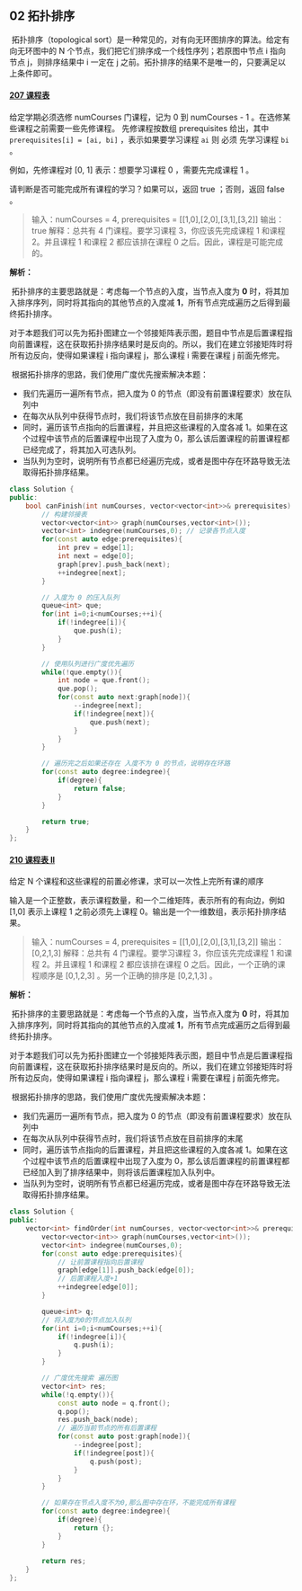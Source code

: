 ## 02 拓扑排序

​	拓扑排序（topological sort）是一种常见的，对有向无环图排序的算法。给定有向无环图中的 N 个节点，我们把它们排序成一个线性序列；若原图中节点 i 指向节点 j，则排序结果中 i 一定在 j 之前。拓扑排序的结果不是唯一的，只要满足以上条件即可。

#### [207 课程表](https://leetcode-cn.com/problems/course-schedule/)

给定学期必须选修 numCourses 门课程，记为 0 到 numCourses - 1 。在选修某些课程之前需要一些先修课程。 先修课程按数组 prerequisites 给出，其中 `prerequisites[i] = [ai, bi]` ，表示如果要学习课程 `ai` 则 必须 先学习课程  `bi` 。

例如，先修课程对 [0, 1] 表示：想要学习课程 0 ，需要先完成课程 1 。

请判断是否可能完成所有课程的学习？如果可以，返回 true ；否则，返回 false 。

>输入：numCourses = 4, prerequisites = [[1,0],[2,0],[3,1],[3,2]]
>输出：true
>解释：总共有 4 门课程。要学习课程 3，你应该先完成课程 1 和课程 2。并且课程 1 和课程 2 都应该排在课程 0 之后。因此，课程是可能完成的。

**解析：**

​	拓扑排序的主要思路就是：考虑每一个节点的入度，当节点入度为 **0** 时，将其加入排序序列，同时将其指向的其他节点的入度减 **1**，所有节点完成遍历之后得到最终拓扑排序。

​	对于本题我们可以先为拓扑图建立一个邻接矩阵表示图，题目中节点是后置课程指向前置课程，这在获取拓扑排序结果时是反向的。所以，我们在建立邻接矩阵时将所有边反向，使得如果课程 i 指向课程 j，那么课程 i 需要在课程 j 前面先修完。

​	根据拓扑排序的思路，我们使用广度优先搜索解决本题：

- 我们先遍历一遍所有节点，把入度为 0 的节点（即没有前置课程要求）放在队列中
- 在每次从队列中获得节点时，我们将该节点放在目前排序的末尾
- 同时，遍历该节点指向的后置课程，并且把这些课程的入度各减 1。如果在这个过程中该节点的后置课程中出现了入度为 0，那么该后置课程的前置课程都已经完成了，将其加入可选队列。
- 当队列为空时，说明所有节点都已经遍历完成，或者是图中存在环路导致无法取得拓扑排序结果。

```cpp
class Solution {
public:
    bool canFinish(int numCourses, vector<vector<int>>& prerequisites) {
        // 构建邻接表
        vector<vector<int>> graph(numCourses,vector<int>());
        vector<int> indegree(numCourses,0); // 记录各节点入度
        for(const auto edge:prerequisites){
            int prev = edge[1];
            int next = edge[0];
            graph[prev].push_back(next);
            ++indegree[next];
        }

        // 入度为 0 的压入队列
        queue<int> que;
        for(int i=0;i<numCourses;++i){
            if(!indegree[i]){
                que.push(i);
            }
        }

        // 使用队列进行广度优先遍历
        while(!que.empty()){
            int node = que.front();
            que.pop();
            for(const auto next:graph[node]){
                --indegree[next];
                if(!indegree[next]){
                    que.push(next);
                }
            }
        }

        // 遍历完之后如果还存在 入度不为 0 的节点，说明存在环路
        for(const auto degree:indegree){
            if(degree){
                return false;
            }
        }

        return true;
    }
};
```

#### [210 课程表 II](https://leetcode-cn.com/problems/course-schedule-ii/)

给定 N 个课程和这些课程的前置必修课，求可以一次性上完所有课的顺序

输入是一个正整数，表示课程数量，和一个二维矩阵，表示所有的有向边，例如 [1,0] 表示上课程 1 之前必须先上课程 0。输出是一个一维数组，表示拓扑排序结果。

> 输入：numCourses = 4, prerequisites = [[1,0],[2,0],[3,1],[3,2]]
> 输出：[0,2,1,3]
> 解释：总共有 4 门课程。要学习课程 3，你应该先完成课程 1 和课程 2。并且课程 1 和课程 2 都应该排在课程 0 之后。因此，一个正确的课程顺序是 [0,1,2,3] 。另一个正确的排序是 [0,2,1,3] 。

**解析：**

​	拓扑排序的主要思路就是：考虑每一个节点的入度，当节点入度为 **0** 时，将其加入排序序列，同时将其指向的其他节点的入度减 **1**，所有节点完成遍历之后得到最终拓扑排序。

​	对于本题我们可以先为拓扑图建立一个邻接矩阵表示图，题目中节点是后置课程指向前置课程，这在获取拓扑排序结果时是反向的。所以，我们在建立邻接矩阵时将所有边反向，使得如果课程 i 指向课程 j，那么课程 i 需要在课程 j 前面先修完。

​	根据拓扑排序的思路，我们使用广度优先搜索解决本题：

- 我们先遍历一遍所有节点，把入度为 0 的节点（即没有前置课程要求）放在队列中
- 在每次从队列中获得节点时，我们将该节点放在目前排序的末尾
- 同时，遍历该节点指向的后置课程，并且把这些课程的入度各减 1。如果在这个过程中该节点的后置课程中出现了入度为 0，那么该后置课程的前置课程都已经加入到了排序结果中，则将该后置课程加入队列中。
- 当队列为空时，说明所有节点都已经遍历完成，或者是图中存在环路导致无法取得拓扑排序结果。

```cpp
class Solution {
public:
    vector<int> findOrder(int numCourses, vector<vector<int>>& prerequisites) {
        vector<vector<int>> graph(numCourses,vector<int>());
        vector<int> indegree(numCourses,0);
        for(const auto edge:prerequisites){
            // 让前置课程指向后置课程
            graph[edge[1]].push_back(edge[0]);
            // 后置课程入度+1
            ++indegree[edge[0]];
        }

        queue<int> q;
        // 将入度为0的节点加入队列
        for(int i=0;i<numCourses;++i){
            if(!indegree[i]){
                q.push(i);
            }
        }

        // 广度优先搜索 遍历图
        vector<int> res;
        while(!q.empty()){
            const auto node = q.front();
            q.pop();
            res.push_back(node);
            // 遍历当前节点的所有后置课程
            for(const auto post:graph[node]){
                --indegree[post];
                if(!indegree[post]){
                    q.push(post);
                }
            }
        }

        // 如果存在节点入度不为0,那么图中存在环，不能完成所有课程
        for(const auto degree:indegree){
            if(degree){
                return {};
            }
        }
        
        return res;
    }
};
```

